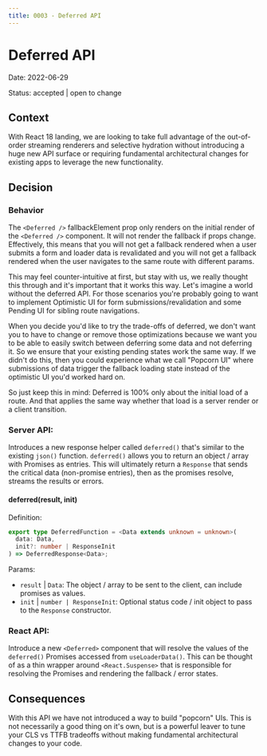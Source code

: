 ```yaml
---
title: 0003 - Deferred API
---
```


# Deferred API

Date: 2022-06-29

Status: accepted | open to change

## Context

With React 18 landing, we are looking to take full advantage of the out-of-order streaming renderers and selective hydration without introducing a huge new API surface or requiring fundamental architectural changes for existing apps to leverage the new functionality.

## Decision

### Behavior

The `<Deferred />` fallbackElement prop only renders on the initial render of the `<Deferred />` component. It will not render the fallback if props change. Effectively, this means that you will not get a fallback rendered when a user submits a form and loader data is revalidated and you will not get a fallback rendered when the user navigates to the same route with different params.

This may feel counter-intuitive at first, but stay with us, we really thought this through and it's important that it works this way. Let's imagine a world without the deferred API. For those scenarios you're probably going to want to implement Optimistic UI for form submissions/revalidation and some Pending UI for sibling route navigations.

When you decide you'd like to try the trade-offs of deferred, we don't want you to have to change or remove those optimizations because we want you to be able to easily switch between deferring some data and not deferring it. So we ensure that your existing pending states work the same way. If we didn't do this, then you could experience what we call "Popcorn UI" where submissions of data trigger the fallback loading state instead of the optimistic UI you'd worked hard on.

So just keep this in mind: Deferred is 100% only about the initial load of a route. And that applies the same way whether that load is a server render or a client transition.

### Server API:

Introduces a new response helper called `deferred()` that's similar to the existing `json()` function. `deferred()` allows you to return an object / array with Promises as entries. This will ultimately return a `Response` that sends the critical data (non-promise entries), then as the promises resolve, streams the results or errors.

#### **deferred(result, init)**

Definition:

```ts
export type DeferredFunction = <Data extends unknown = unknown>(
  data: Data,
  init?: number | ResponseInit
) => DeferredResponse<Data>;
```

Params:

- `result` | `Data`: The object / array to be sent to the client, can include promises as values.
- `init` | `number | ResponseInit`: Optional status code / init object to pass to the `Response` constructor.

### React API:

Introduce a new `<Deferred>` component that will resolve the values of the `deferred()` Promises accessed from `useLoaderData()`. This can be thought of as a thin wrapper around `<React.Suspense>` that is responsible for resolving the Promises and rendering the fallback / error states.

## Consequences

With this API we have not introduced a way to build "popcorn" UIs. This is not necessarily a good thing on it's own, but is a powerful leaver to tune your CLS vs TTFB tradeoffs without making fundamental architectural changes to your code.
